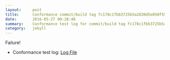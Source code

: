 ```yaml
---
layout:     post
title:      Conformance commit/build tag fc178c1fbb3725b5a2830d5e050f59dafe1ecde2
date:       2016-05-27 00:28:48
summary:    Conformance test log for commit/build tag fc178c1fbb3725b5a2830d5e050f59dafe1ecde2.
category:   jekyll
---
```


Failure!

- Conformance test log: [Log File](http://s3-us-west-2.amazonaws.com/kraken-e2e-logs/conformance/kraken_fc178c1fbb3725b5a2830d5e050f59dafe1ecde2/build-log.txt)
